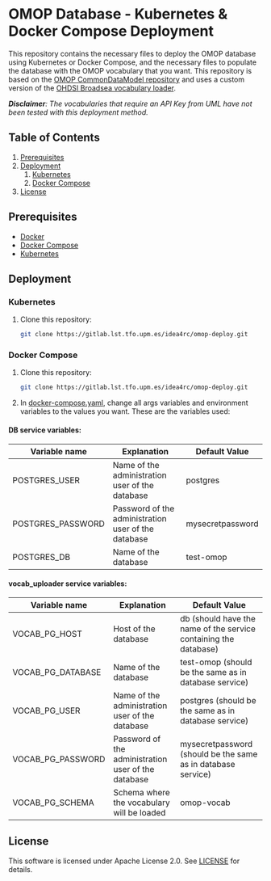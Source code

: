 # OMOP Database - Kubernetes & Docker Compose Deployment

This repository contains the necessary files to deploy the OMOP database using Kubernetes or Docker Compose, and the necessary files to populate the database with the OMOP vocabulary that you want. This repository is based on the [OMOP CommonDataModel repository](https://github.com/OHDSI/CommonDataModel) and uses a custom version of the [OHDSI Broadsea vocabulary loader](https://github.com/OHDSI/Broadsea/tree/main/omop_vocab/scripts).

***Disclaimer**: The vocabularies that require an API Key from UML have not been tested with this deployment method.*

## Table of Contents

1. [Prerequisites](#prerequisites)
2. [Deployment](#deployment)
    1. [Kubernetes](#kubernetes)
    2. [Docker Compose](#docker-compose)
3. [License](#license)

## Prerequisites

- [Docker](https://docs.docker.com/get-docker/)
- [Docker Compose](https://docs.docker.com/compose/install/)
- [Kubernetes](https://kubernetes.io/docs/tasks/tools/install-kubectl/)

## Deployment

### Kubernetes

1. Clone this repository:

    ```bash
    git clone https://gitlab.lst.tfo.upm.es/idea4rc/omop-deploy.git
    ```

### Docker Compose

1. Clone this repository:

    ```bash
    git clone https://gitlab.lst.tfo.upm.es/idea4rc/omop-deploy.git
    ```

2. In [docker-compose.yaml](https://gitlab.lst.tfo.upm.es/idea4rc/omop-deploy/-/blob/main/docker-compose.yaml), change all args variables and environment variables to the values you want. These are the variables used:

#### DB service variables:

| Variable name | Explanation | Default Value |
|--|--|--|
| POSTGRES_USER | Name of the administration user of the database | postgres |
| POSTGRES_PASSWORD | Password of the administration user of the database | mysecretpassword |
| POSTGRES_DB | Name of the database | test-omop |

#### vocab_uploader service variables:

| Variable name | Explanation | Default Value |
|--|--|--|
| VOCAB_PG_HOST | Host of the database | db (should have the name of the service containing the database) |
| VOCAB_PG_DATABASE | Name of the database | test-omop (should be the same as in database service) |
| VOCAB_PG_USER | Name of the administration user of the database | postgres (should be the same as in database service) |
| VOCAB_PG_PASSWORD | Password of the administration user of the database | mysecretpassword (should be the same as in database service) |
| VOCAB_PG_SCHEMA | Schema where the vocabulary will be loaded | omop-vocab |



## License

This software is licensed under Apache License 2.0. See [LICENSE](https://gitlab.lst.tfo.upm.es/idea4rc/omop-deploy/-/blob/main/LICENSE) for details.